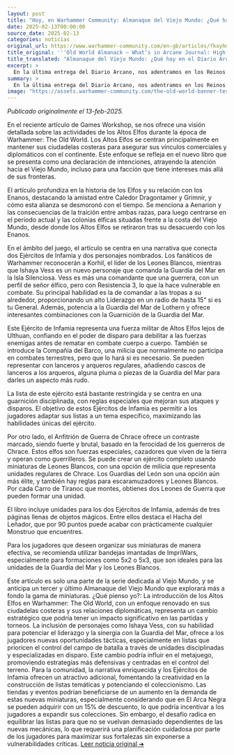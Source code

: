 ```yaml
---
layout: post
title: "Hoy, en Warhammer Community: Almanaque del Viejo Mundo: ¿Qué hay en el Diario Arcano: Reinos de los Altos Elfos? - Comunidad Warhammer"
date: 2025-02-13T00:00:00
source_date: 2025-02-13
categories: noticias
original_url: https://www.warhammer-community.com/en-gb/articles/fkxyhmsz/old-world-almanack-whats-in-arcane-journal-high-elf-realms/
title_original: '''Old World Almanack – What’s in Arcane Journal: High Elf Realms? - Warhammer Community'''
title_translated: "Almanaque del Viejo Mundo: ¿Qué hay en el Diario Arcano: Reinos de los Altos Elfos? - Comunidad Warhammer"
excerpt: >
  En la última entrega del Diario Arcano, nos adentramos en los Reinos de los Altos Elfos durante la era de Warhammer: The Old World. Este nuevo libro revela cómo los Altos Elfos mantienen sus fortalezas costeras para asegurar sus vínculos comerciales y diplomáticos. Con entrevistas exclusivas al equipo creativo, descubrimos la historia detrás de personajes icónicos como Korhil y nuevos protagonistas como Ishaya Vess, comandante de la Guardia del Mar. Además, se presentan emocionantes opciones de juego y estrategias para los aficionados, como las nuevas unidades de la Guardia del Mar y las reglas especiales que potencian el poder de disparo de estas fuerzas élficas. ¡No te pierdas esta oportunidad de explorar el fascinante mundo de los Altos Elfos!
summary: >
  En la última entrega del Diario Arcano, nos adentramos en los Reinos de los Altos Elfos durante la era de Warhammer: The Old World. Este nuevo libro revela cómo los Altos Elfos mantienen sus fortalezas costeras para asegurar sus vínculos comerciales y diplomáticos. Con entrevistas exclusivas al equipo creativo, descubrimos la historia detrás de personajes icónicos como Korhil y nuevos protagonistas como Ishaya Vess, comandante de la Guardia del Mar. Además, se presentan emocionantes opciones de juego y estrategias para los aficionados, como las nuevas unidades de la Guardia del Mar y las reglas especiales que potencian el poder de disparo de estas fuerzas élficas. ¡No te pierdas esta oportunidad de explorar el fascinante mundo de los Altos Elfos!
image: "https://assets.warhammer-community.com/the-old-world-banner-test.jpg"
---
```


*Publicado originalmente el 13-feb-2025.*

En el reciente artículo de Games Workshop, se nos ofrece una visión detallada sobre las actividades de los Altos Elfos durante la época de Warhammer: The Old World. Los Altos Elfos se centran principalmente en mantener sus ciudadelas costeras para asegurar sus vínculos comerciales y diplomáticos con el continente. Este enfoque se refleja en el nuevo libro que se presenta como una declaración de intenciones, atrayendo la atención hacia el Viejo Mundo, incluso para una facción que tiene intereses más allá de sus fronteras.

El artículo profundiza en la historia de los Elfos y su relación con los Enanos, destacando la amistad entre Caledor Dragontamer y Grimnir, y cómo esta alianza se desmoronó con el tiempo. Se menciona a Aenarion y las consecuencias de la traición entre ambas razas, para luego centrarse en el periodo actual y las colonias élficas situadas frente a la costa del Viejo Mundo, desde donde los Altos Elfos se retiraron tras su desacuerdo con los Enanos.

En el ámbito del juego, el artículo se centra en una narrativa que conecta dos Ejércitos de Infamia y dos personajes nombrados. Los fanáticos de Warhammer reconocerán a Korhil, el líder de los Leones Blancos, mientras que Ishaya Vess es un nuevo personaje que comanda la Guardia del Mar en la Isla Silenciosa. Vess es más una comandante que una guerrera, con un perfil de señor élfico, pero con Resistencia 3, lo que la hace vulnerable en combate. Su principal habilidad es la de comandar a las tropas a su alrededor, proporcionando un alto Liderazgo en un radio de hasta 15” si es tu General. Además, potencia a la Guardia del Mar de Lothern y ofrece interesantes combinaciones con la Guarnición de la Guardia del Mar.

Este Ejército de Infamia representa una fuerza militar de Altos Elfos lejos de Ulthuan, confiando en el poder de disparo para debilitar a las fuerzas enemigas antes de rematar en combate cuerpo a cuerpo. También se introduce la Compañía del Barco, una milicia que normalmente no participa en combates terrestres, pero que lo hará si es necesario. Se pueden representar con lanceros y arqueros regulares, añadiendo cascos de lanceros a los arqueros, alguna pluma o piezas de la Guardia del Mar para darles un aspecto más rudo.

La lista de este ejército está bastante restringida y se centra en una guarnición disciplinada, con reglas especiales que mejoran sus ataques y disparos. El objetivo de estos Ejércitos de Infamia es permitir a los jugadores adaptar sus listas a un tema específico, maximizando las habilidades únicas del ejército.

Por otro lado, el Anfitrión de Guerra de Chrace ofrece un contraste marcado, siendo fuerte y brutal, basado en la ferocidad de los guerreros de Chrace. Estos elfos son fuerzas especiales, cazadores que viven de la tierra y operan como guerrilleros. Se puede crear un ejército completo usando miniaturas de Leones Blancos, con una opción de milicia que representa unidades regulares de Chrace. Los Guardias del León son una opción aún más élite, y también hay reglas para escaramuzadores y Leones Blancos. Por cada Carro de Tiranoc que montes, obtienes dos Leones de Guerra que pueden formar una unidad.

El libro incluye unidades para los dos Ejércitos de Infamia, además de tres páginas llenas de objetos mágicos. Entre ellos destaca el Hacha del Leñador, que por 90 puntos puede acabar con prácticamente cualquier Monstruo que encuentres.

Para los jugadores que deseen organizar sus miniaturas de manera efectiva, se recomienda utilizar bandejas imantadas de ImpriWars, especialmente para formaciones como 5x2 o 5x3, que son ideales para las unidades de la Guardia del Mar y los Leones Blancos.

Este artículo es solo una parte de la serie dedicada al Viejo Mundo, y se anticipa un tercer y último Almanaque del Viejo Mundo que explorará más a fondo la gama de miniaturas.
¿Qué pienso yo?: La introducción de los Altos Elfos en Warhammer: The Old World, con un enfoque renovado en sus ciudadelas costeras y sus relaciones diplomáticas, representa un cambio estratégico que podría tener un impacto significativo en las partidas y torneos. La inclusión de personajes como Ishaya Vess, con su habilidad para potenciar el liderazgo y la sinergia con la Guardia del Mar, ofrece a los jugadores nuevas oportunidades tácticas, especialmente en listas que prioricen el control del campo de batalla a través de unidades disciplinadas y especializadas en disparo. Este cambio podría influir en el metajuego, promoviendo estrategias más defensivas y centradas en el control del terreno. Para la comunidad, la narrativa enriquecida y los Ejércitos de Infamia ofrecen un atractivo adicional, fomentando la creatividad en la construcción de listas temáticas y potenciando el coleccionismo. Las tiendas y eventos podrían beneficiarse de un aumento en la demanda de estas nuevas miniaturas, especialmente considerando que en El Arca Negra se pueden adquirir con un 15% de descuento, lo que podría incentivar a los jugadores a expandir sus colecciones. Sin embargo, el desafío radica en equilibrar las listas para que no se vuelvan demasiado dependientes de las nuevas mecánicas, lo que requerirá una planificación cuidadosa por parte de los jugadores para maximizar sus fortalezas sin exponerse a vulnerabilidades críticas.
[Leer noticia original ➜](https://www.warhammer-community.com/en-gb/articles/fkxyhmsz/old-world-almanack-whats-in-arcane-journal-high-elf-realms/)
